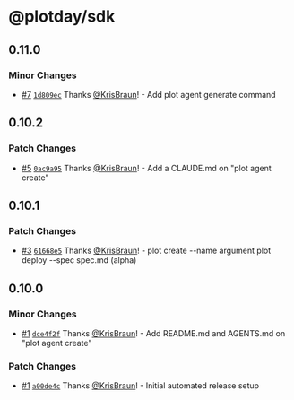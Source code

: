 # @plotday/sdk

## 0.11.0

### Minor Changes

- [#7](https://github.com/plotday/plot/pull/7) [`1d809ec`](https://github.com/plotday/plot/commit/1d809ec778244921cda072eb3744f36e28b3c1b4) Thanks [@KrisBraun](https://github.com/KrisBraun)! - Add plot agent generate command

## 0.10.2

### Patch Changes

- [#5](https://github.com/plotday/plot/pull/5) [`0ac9a95`](https://github.com/plotday/plot/commit/0ac9a953212ccd3abb3517e143e6a0957c061b14) Thanks [@KrisBraun](https://github.com/KrisBraun)! - Add a CLAUDE.md on "plot agent create"

## 0.10.1

### Patch Changes

- [#3](https://github.com/plotday/plot/pull/3) [`61668e5`](https://github.com/plotday/plot/commit/61668e5fb6a640f0894f922bc852f2669dd4ea39) Thanks [@KrisBraun](https://github.com/KrisBraun)! - plot create --name argument
  plot deploy --spec spec.md (alpha)

## 0.10.0

### Minor Changes

- [#1](https://github.com/plotday/plot/pull/1) [`dce4f2f`](https://github.com/plotday/plot/commit/dce4f2ff3596bd9c73212c90a1cd49a7dac12f48) Thanks [@KrisBraun](https://github.com/KrisBraun)! - Add README.md and AGENTS.md on "plot agent create"

### Patch Changes

- [#1](https://github.com/plotday/plot/pull/1) [`a00de4c`](https://github.com/plotday/plot/commit/a00de4c48e3ec1d6190235d1d38fd3e5d398d480) Thanks [@KrisBraun](https://github.com/KrisBraun)! - Initial automated release setup
